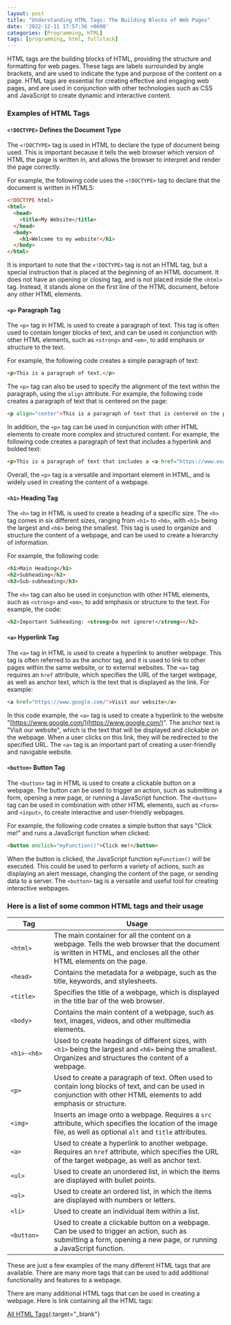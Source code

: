 ```yaml
---
layout: post
title: "Understanding HTML Tags: The Building Blocks of Web Pages"
date: '2022-12-11 17:57:36 +0600'
categories: [Programming, HTML]
tags: [programming, html, fullstack]
---
```


HTML tags are the building blocks of HTML, providing the structure and formatting for web pages. These tags are labels surrounded by angle brackets, and are used to indicate the type and purpose of the content on a page. HTML tags are essential for creating effective and engaging web pages, and are used in conjunction with other technologies such as CSS and JavaScript to create dynamic and interactive content.

### Examples of HTML Tags

#### `<!DOCTYPE>` Defines the Document Type

The `<!DOCTYPE>` tag is used in HTML to declare the type of document being used. This is important because it tells the web browser which version of HTML the page is written in, and allows the browser to interpret and render the page correctly.

For example, the following code uses the `<!DOCTYPE>` tag to declare that the document is written in HTML5:

```html
<!DOCTYPE html>
<html>
  <head>
    <title>My Website</title>
  </head>
  <body>
    <h1>Welcome to my website!</h1>
  </body>
</html>
```

It is important to note that the `<!DOCTYPE>` tag is not an HTML tag, but a special instruction that is placed at the beginning of an HTML document. It does not have an opening or closing tag, and is not placed inside the `<html>` tag. Instead, it stands alone on the first line of the HTML document, before any other HTML elements.

#### `<p>`  Paragraph Tag

The `<p>` tag in HTML is used to create a paragraph of text. This tag is often used to contain longer blocks of text, and can be used in conjunction with other HTML elements, such as `<strong>` and `<em>`, to add emphasis or structure to the text.

For example, the following code creates a simple paragraph of text:

```html
<p>This is a paragraph of text.</p>
```

The `<p>` tag can also be used to specify the alignment of the text within the paragraph, using the `align` attribute. For example, the following code creates a paragraph of text that is centered on the page:

```html
<p align="center">This is a paragraph of text that is centered on the page.</p>
```

In addition, the `<p>` tag can be used in conjunction with other HTML elements to create more complex and structured content. For example, the following code creates a paragraph of text that includes a hyperlink and bolded text:

```html
<p>This is a paragraph of text that includes a <a href="https://www.example.com">hyperlink</a> and <strong>bolded text</strong>.</p>
```

Overall, the `<p>` tag is a versatile and important element in HTML, and is widely used in creating the content of a webpage.

#### `<h1>` Heading Tag

The `<h>` tag in HTML is used to create a heading of a specific size. The `<h>` tag comes in six different sizes, ranging from `<h1>` to `<h6>`, with `<h1>` being the largest and `<h6>` being the smallest. This tag is used to organize and structure the content of a webpage, and can be used to create a hierarchy of information.

For example, the following code:

```html
<h1>Main Heading</h1>
<h2>Subheading</h2>
<h3>Sub-subheading</h3>
```

The `<h>` tag can also be used in conjunction with other HTML elements, such as `<strong>` and `<em>`, to add emphasis or structure to the text. For example, the code:

```html
<h2>Important Subheading: <strong>Do not ignore!</strong></h2>
```

#### `<a>` Hyperlink Tag

The `<a>` tag in HTML is used to create a hyperlink to another webpage. This tag is often referred to as the anchor tag, and it is used to link to other pages within the same website, or to external websites. The `<a>` tag requires an `href` attribute, which specifies the URL of the target webpage, as well as anchor text, which is the text that is displayed as the link. For example:

```html
<a href="https://www.google.com/">Visit our website</a>
```

In this code example, the `<a>` tag is used to create a hyperlink to the website "[https://www.google.com/](https://www.google.com/)". The anchor text is "Visit our website", which is the text that will be displayed and clickable on the webpage. When a user clicks on this link, they will be redirected to the specified URL. The `<a>` tag is an important part of creating a user-friendly and navigable website.

#### `<button>` Button Tag

The `<button>` tag in HTML is used to create a clickable button on a webpage. The button can be used to trigger an action, such as submitting a form, opening a new page, or running a JavaScript function. The `<button>` tag can be used in combination with other HTML elements, such as `<form>` and `<input>`, to create interactive and user-friendly webpages.

For example, the following code creates a simple button that says "Click me!" and runs a JavaScript function when clicked:

```html
<button onclick="myFunction()">Click me!</button>
```

When the button is clicked, the JavaScript function `myFunction()` will be executed. This could be used to perform a variety of actions, such as displaying an alert message, changing the content of the page, or sending data to a server. The `<button>` tag is a versatile and useful tool for creating interactive webpages.

### Here is a list of some common HTML tags and their usage

<table style="word-wrap"><colgroup>
<col width="20%" />
<col width="80%" />
</colgroup><thead><tr><th>Tag</th><th>Usage</th></tr></thead><tbody><tr><td><code>&lt;html&gt;</code></td><td>The main container for all the content on a webpage. Tells the web browser that the document is written in HTML, and encloses all the other HTML elements on the page.</td></tr><tr><td><code>&lt;head&gt;</code></td><td>Contains the metadata for a webpage, such as the title, keywords, and stylesheets.</td></tr><tr><td><code>&lt;title&gt;</code></td><td>Specifies the title of a webpage, which is displayed in the title bar of the web browser.</td></tr><tr><td><code>&lt;body&gt;</code></td><td>Contains the main content of a webpage, such as text, images, videos, and other multimedia elements.</td></tr><tr><td><code>&lt;h1&gt;-&lt;h6&gt;</code></td><td>Used to create headings of different sizes, with <code>&lt;h1&gt;</code> being the largest and <code>&lt;h6&gt;</code> being the smallest. Organizes and structures the content of a webpage.</td></tr><tr><td><code>&lt;p&gt;</code></td><td>Used to create a paragraph of text. Often used to contain long blocks of text, and can be used in conjunction with other HTML elements to add emphasis or structure.</td></tr><tr><td><code>&lt;img&gt;</code></td><td>Inserts an image onto a webpage. Requires a <code>src</code> attribute, which specifies the location of the image file, as well as optional <code>alt</code> and <code>title</code> attributes.</td></tr><tr><td><code>&lt;a&gt;</code></td><td>Used to create a hyperlink to another webpage. Requires an <code>href</code> attribute, which specifies the URL of the target webpage, as well as anchor text.</td></tr><tr><td><code>&lt;ul&gt;</code></td><td>Used to create an unordered list, in which the items are displayed with bullet points.</td></tr><tr><td><code>&lt;ol&gt;</code></td><td>Used to create an ordered list, in which the items are displayed with numbers or letters.</td></tr><tr><td><code>&lt;li&gt;</code></td><td>Used to create an individual item within a list.</td></tr><tr><td><code>&lt;button&gt;</code></td><td>Used to create a clickable button on a webpage. Can be used to trigger an action, such as submitting a form, opening a new page, or running a JavaScript function.</td></tr></tbody></table>

These are just a few examples of the many different HTML tags that are available. There are many more tags that can be used to add additional functionality and features to a webpage.

There are many additional HTML tags that can be used in creating a webpage. Here is link containing all the HTML tags:

[All HTML Tags](https://www.w3schools.com/TAGS/default.asp){:target="_blank"}
